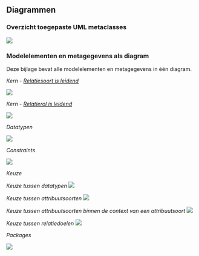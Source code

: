 ## Diagrammen

### Overzicht toegepaste UML metaclasses
 
![](media/OverzichtToegepasteUMLmetaclasses.png)


### Modelelementen en metagegevens als diagram

Deze bijlage bevat alle modelelementen en metagegevens in één diagram.

*Kern - [Relatiesoort is leidend](#relatiesoort-leidend-alternatief-1)*

![](media/KernMetMetagegevens_Alt1.png)
 
  
  
 
*Kern - [Relatierol is leidend](#relatierol-is-leidend-alternatief-2)*

![](media/KernMetMetagegevens_Alt2.png)
 
  
  
*Datatypen*

![](media/DatatypenMetMetagegevens.png)
 
 
 
*Constraints*

![](media/ConstraintsMetMetagegevens.png)

*Keuze*

*Keuze tussen datatypen*
![](media/KeuzeDatatype1metMeta.png)


*Keuze tussen attribuutsoorten*
![](media/KeuzeAttribuutsoort2metMetaUML.png)


*Keuze tussen attribuutsoorten binnen de context van een attribuutsoort*
![](media/KeuzeAttribuutsoort3metMetaUML.png)


*Keuze tussen relatiedoelen*
![](media/KeuzeRelatiedoel4metMetaUML.png)
 
 
 


*Packages*

![](media/PackagesMetMetagegevens.png)
